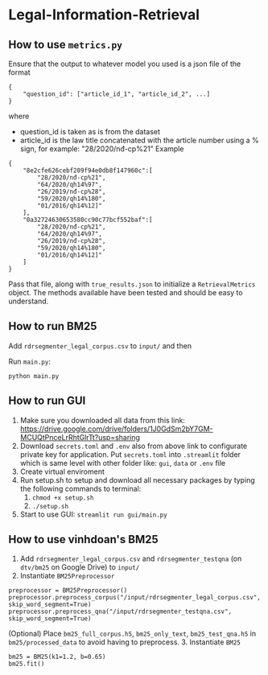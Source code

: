 # Legal-Information-Retrieval

## How to use ``metrics.py``

Ensure that the output to whatever model you used is a json file of the format
```
{
    "question_id": ["article_id_1", "article_id_2", ...]
}
```
where
- question_id is taken as is from the dataset
- article_id is the law title concatenated with the article number using a % sign, for example: "28/2020/nđ-cp%21"
Example
```
{
    "8e2cfe626cebf209f94e0db8f147960c":[
        "28/2020/nđ-cp%21",
        "64/2020/qh14%97",
        "26/2019/nđ-cp%28",
        "59/2020/qh14%180",
        "01/2016/qh14%12]"
    ],
    "0a32724630653580cc90c77bcf552baf":[
        "28/2020/nđ-cp%21",
        "64/2020/qh14%97",
        "26/2019/nđ-cp%28",
        "59/2020/qh14%180",
        "01/2016/qh14%12]"
    ]
}
```

Pass that file, along with ``true_results.json`` to initialize a ``RetrievalMetrics`` object. The methods available have been tested and should be easy to understand.

## How to run BM25

Add `rdrsegmenter_legal_corpus.csv` to `input/` and then

Run `main.py`:

```python main.py```

## How to run GUI
1. Make sure you downloaded all data from this link: https://drive.google.com/drive/folders/1J0GdSm2bY7GM-MCUQtPnceLrRhtGlrTt?usp=sharing
2. Download `secrets.toml` and `.env` also from above link to configurate private key for application. Put `secrets.toml` into `.streamlit` folder which is same level with other folder like: `gui`, `data` or `.env` file
3. Create virtual enviroment
4. Run setup.sh to setup and download all necessary packages by typing the following commands to terminal:
   1. `chmod +x setup.sh`
   2. `./setup.sh`
5. Start to use GUI: `streamlit run gui/main.py`

## How to use vinhdoan's BM25
1. Add `rdrsegmenter_legal_corpus.csv` and `rdrsegmenter_testqna` (on `dtv/bm25` on Google Drive) to `input/`
2. Instantiate `BM25Preprocessor`
```
preprocessor = BM25Preprocessor()
preprocessor.preprocess_corpus("/input/rdrsegmenter_legal_corpus.csv", skip_word_segment=True)
preprocessor.preprocess_qna("/input/rdrsegmenter_testqna.csv", skip_word_segment=True)
```
(Optional)
Place `bm25_full_corpus.h5`, `bm25_only_text`, `bm25_test_qna.h5` in `bm25/processed_data` to avoid having to preprocess.
3. Instantiate `BM25`
```
bm25 = BM25(k1=1.2, b=0.65)
bm25.fit()
```